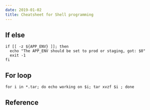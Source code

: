 ```yaml
---
date: 2019-01-02
title: Cheatsheet for Shell programming
---
```


## If else
```
if [[ -z ${APP_ENV} ]]; then
  echo "The APP_ENV should be set to prod or staging, got: $0"
  exit -1
fi
```

## For loop
```
for i in *.tar; do echo working on $i; tar xvzf $i ; done
```

## Reference


